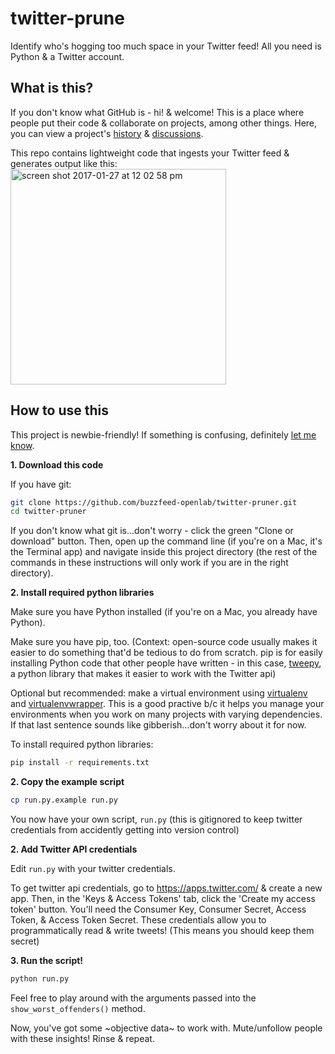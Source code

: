 # twitter-prune
Identify who's hogging too much space in your Twitter feed! All you need is Python & a Twitter account.

## What is this?
If you don't know what GitHub is - hi! & welcome! This is a place where people put their code & collaborate on projects, among other things. Here, you can view a project's [history](https://github.com/buzzfeed-openlab/twitter-pruner/commits/master) & [discussions](https://github.com/buzzfeed-openlab/twitter-pruner/issues).

This repo contains lightweight code that ingests your Twitter feed & generates output like this:
<img width="345" alt="screen shot 2017-01-27 at 12 02 58 pm" src="https://cloud.githubusercontent.com/assets/1406537/22386041/1ea174ce-e48a-11e6-99fc-6c7a3a78987b.png">

## How to use this
This project is newbie-friendly! If something is confusing, definitely [let me know](https://github.com/buzzfeed-openlab/twitter-pruner/issues/new).

**1. Download this code**

If you have git:
```bash
git clone https://github.com/buzzfeed-openlab/twitter-pruner.git
cd twitter-pruner
```

If you don't know what git is...don't worry - click the green "Clone or download" button. Then, open up the command line (if you're on a Mac, it's the Terminal app) and navigate inside this project directory (the rest of the commands in these instructions will only work if you are in the right directory).

**2. Install required python libraries**

Make sure you have Python installed (if you're on a Mac, you already have Python).

Make sure you have pip, too. (Context: open-source code usually makes it easier to do something that'd be tedious to do from scratch. pip is for easily installing Python code that other people have written - in this case, [tweepy](http://www.tweepy.org/), a python library that makes it easier to work with the Twitter api)

Optional but recommended: make a virtual environment using [virtualenv](https://virtualenv.readthedocs.io/en/latest/) and [virtualenvwrapper](https://virtualenvwrapper.readthedocs.io/en/latest/install.html). This is a good practive b/c it helps you manage your environments when you work on many projects with varying dependencies. If that last sentence sounds like gibberish...don't worry about it for now.

To install required python libraries:
```bash
pip install -r requirements.txt
```

**2. Copy the example script**

```bash
cp run.py.example run.py
```
You now have your own script, `run.py` (this is gitignored to keep twitter credentials from accidently getting into version control)

**2. Add Twitter API credentials**

Edit `run.py` with your twitter credentials.

To get twitter api credentials, go to https://apps.twitter.com/ & create a new app. Then, in the 'Keys & Access Tokens' tab, click the 'Create my access token' button. You'll need the Consumer Key, Consumer Secret, Access Token, & Access Token Secret. These credentials allow you to programmatically read & write tweets! (This means you should keep them secret)

**3. Run the script!**

```bash
python run.py
```
Feel free to play around with the arguments passed into the `show_worst_offenders()` method.

Now, you've got some ~objective data~ to work with. Mute/unfollow people with these insights! Rinse & repeat.
